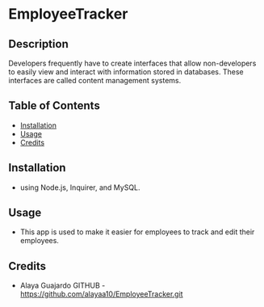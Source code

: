 # EmployeeTracker

## Description 
Developers frequently have to create interfaces that allow non-developers to easily view and interact with information stored in databases. These interfaces are called content management systems.

## Table of Contents 
- [Installation](#installation)
- [Usage](#usage)
- [Credits](#credits)


## Installation
-  using Node.js, Inquirer, and MySQL.

## Usage
- This app is used to make it easier for employees to track and edit their employees.

## Credits
- Alaya Guajardo
GITHUB - https://github.com/alayaa10/EmployeeTracker.git